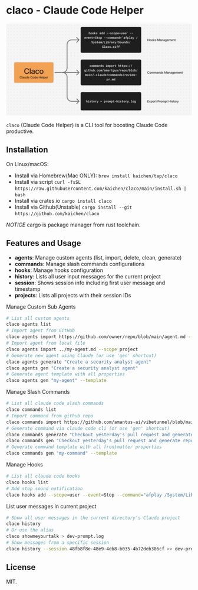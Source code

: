 # claco - Claude Code Helper

![cover](assets/cli-showcase.png)

`claco` (Claude Code Helper) is a CLI tool for boosting Claude Code productive.

## Installation

On Linux/macOS:

- Install via Homebrew(Mac ONLY): `brew install kaichen/tap/claco`
- Install via script `curl -fsSL https://raw.githubusercontent.com/kaichen/claco/main/install.sh | bash`
- Install via crates.io `cargo install claco`
- Install via Github(Unstable) `cargo install --git https://github.com/kaichen/claco`

*NOTICE* cargo is package manager from rust toolchain.

## Features and Usage

- **agents**: Manage custom agents (list, import, delete, clean, generate)
- **commands**: Manage slash commands configurations
- **hooks**: Manage hooks configuration
- **history**: Lists all user input messages for the current project
- **session**: Shows session info including first user message and timestamp
- **projects**: Lists all projects with their session IDs

Manage Custom Sub Agents

```bash
# List all custom agents
claco agents list
# Import agent from GitHub
claco agents import https://github.com/owner/repo/blob/main/agent.md --scope user
# Import agent from local file
claco agents import ../my-agent.md --scope project
# Generate new agent using Claude (or use 'gen' shortcut)
claco agents generate "Create a security analyst agent"
claco agents gen "Create a security analyst agent"
# Generate agent template with all properties
claco agents gen "my-agent" --template
```

Manage Slash Commands

```bash
# List all claude code slash commands
claco commands list
# Import command from github repo
claco commands import https://github.com/amantus-ai/vibetunnel/blob/main/.claude/commands/review-pr.md
# Generate command via claude code cli (or use 'gen' shortcut)
claco commands generate "Checkout yesterday's pull request and generate report"
claco commands gen "Checkout yesterday's pull request and generate report"
# Generate command template with all frontmatter properties
claco commands gen "my-command" --template
```

Manage Hooks

```bash
# List all claude code hooks
claco hooks list
# Add stop sound notification
claco hooks add --scope=user --event=Stop --command="afplay /System/Library/Sounds/Glass.aiff
```

List user messages in current project

```bash
# Show all user messages in the current directory's Claude project
claco history
# Or use the alias
claco showmeyourtalk > dev-prompt.log
# Show messages from a specific session
claco history --session 48fb8f8e-48e9-4eb8-b035-4b72deb386cf >> dev-prompt.log
```

## License

MIT.

